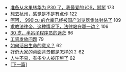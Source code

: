 - [准备从水果转华为 P30 了，我最爱的 iOS，掰掰](https://www.v2ex.com/t/551085) 173
- [想去杭州，感觉是不是有点作](https://www.v2ex.com/t/551073) 122
- [呵呵， 996icu 的仓库已经被国产浏览器集体封杀了](https://www.v2ex.com/t/551268) 109
- [求教法律帝，这种情况下，法律站在哪一边？](https://www.v2ex.com/t/551131) 106
- [30 岁、半吊子程序员的迷茫](https://www.v2ex.com/t/551108) 86
- [工资发放问题](https://www.v2ex.com/t/551128) 79
- [如何活出生命的意义？](https://www.v2ex.com/t/551208) 62
- [好奇大家的桌面背景都是怎样的？](https://www.v2ex.com/t/551310) 62
- [人生不易，有多少人被压垮了](https://www.v2ex.com/t/551075) 62
-   [ [下一篇] ](https://github.com/able8/v2ex-hot-record/blob/master/2019-04-03.md)
